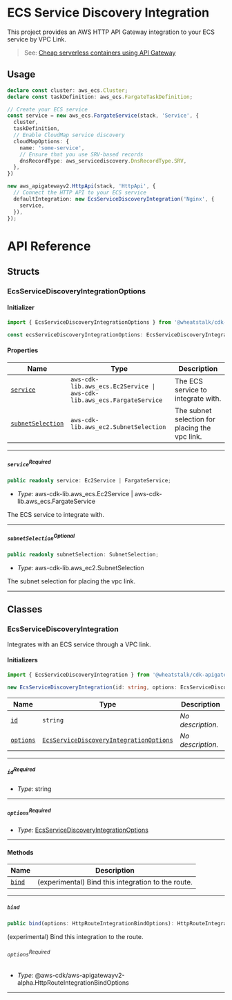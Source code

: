 # ECS Service Discovery Integration

This project provides an AWS HTTP API Gateway integration to your ECS service by VPC Link.

> See: [Cheap serverless containers using API Gateway][aidan]

[aidan]: https://awsteele.com/blog/2022/10/15/cheap-serverless-containers-using-api-gateway.html

## Usage

```ts
declare const cluster: aws_ecs.Cluster;
declare const taskDefinition: aws_ecs.FargateTaskDefinition;

// Create your ECS service
const service = new aws_ecs.FargateService(stack, 'Service', {
  cluster,
  taskDefinition,
  // Enable CloudMap service discovery
  cloudMapOptions: {
    name: 'some-service',
    // Ensure that you use SRV-based records
    dnsRecordType: aws_servicediscovery.DnsRecordType.SRV,
  },
})

new aws_apigatewayv2.HttpApi(stack, 'HttpApi', {
  // Connect the HTTP API to your ECS service
  defaultIntegration: new EcsServiceDiscoveryIntegration('Nginx', {
    service,
  }),
});
```
# API Reference <a name="API Reference" id="api-reference"></a>


## Structs <a name="Structs" id="Structs"></a>

### EcsServiceDiscoveryIntegrationOptions <a name="EcsServiceDiscoveryIntegrationOptions" id="@wheatstalk/cdk-apigatewayv2-ecs.EcsServiceDiscoveryIntegrationOptions"></a>

#### Initializer <a name="Initializer" id="@wheatstalk/cdk-apigatewayv2-ecs.EcsServiceDiscoveryIntegrationOptions.Initializer"></a>

```typescript
import { EcsServiceDiscoveryIntegrationOptions } from '@wheatstalk/cdk-apigatewayv2-ecs'

const ecsServiceDiscoveryIntegrationOptions: EcsServiceDiscoveryIntegrationOptions = { ... }
```

#### Properties <a name="Properties" id="Properties"></a>

| **Name** | **Type** | **Description** |
| --- | --- | --- |
| <code><a href="#@wheatstalk/cdk-apigatewayv2-ecs.EcsServiceDiscoveryIntegrationOptions.property.service">service</a></code> | <code>aws-cdk-lib.aws_ecs.Ec2Service \| aws-cdk-lib.aws_ecs.FargateService</code> | The ECS service to integrate with. |
| <code><a href="#@wheatstalk/cdk-apigatewayv2-ecs.EcsServiceDiscoveryIntegrationOptions.property.subnetSelection">subnetSelection</a></code> | <code>aws-cdk-lib.aws_ec2.SubnetSelection</code> | The subnet selection for placing the vpc link. |

---

##### `service`<sup>Required</sup> <a name="service" id="@wheatstalk/cdk-apigatewayv2-ecs.EcsServiceDiscoveryIntegrationOptions.property.service"></a>

```typescript
public readonly service: Ec2Service | FargateService;
```

- *Type:* aws-cdk-lib.aws_ecs.Ec2Service | aws-cdk-lib.aws_ecs.FargateService

The ECS service to integrate with.

---

##### `subnetSelection`<sup>Optional</sup> <a name="subnetSelection" id="@wheatstalk/cdk-apigatewayv2-ecs.EcsServiceDiscoveryIntegrationOptions.property.subnetSelection"></a>

```typescript
public readonly subnetSelection: SubnetSelection;
```

- *Type:* aws-cdk-lib.aws_ec2.SubnetSelection

The subnet selection for placing the vpc link.

---

## Classes <a name="Classes" id="Classes"></a>

### EcsServiceDiscoveryIntegration <a name="EcsServiceDiscoveryIntegration" id="@wheatstalk/cdk-apigatewayv2-ecs.EcsServiceDiscoveryIntegration"></a>

Integrates with an ECS service through a VPC link.

#### Initializers <a name="Initializers" id="@wheatstalk/cdk-apigatewayv2-ecs.EcsServiceDiscoveryIntegration.Initializer"></a>

```typescript
import { EcsServiceDiscoveryIntegration } from '@wheatstalk/cdk-apigatewayv2-ecs'

new EcsServiceDiscoveryIntegration(id: string, options: EcsServiceDiscoveryIntegrationOptions)
```

| **Name** | **Type** | **Description** |
| --- | --- | --- |
| <code><a href="#@wheatstalk/cdk-apigatewayv2-ecs.EcsServiceDiscoveryIntegration.Initializer.parameter.id">id</a></code> | <code>string</code> | *No description.* |
| <code><a href="#@wheatstalk/cdk-apigatewayv2-ecs.EcsServiceDiscoveryIntegration.Initializer.parameter.options">options</a></code> | <code><a href="#@wheatstalk/cdk-apigatewayv2-ecs.EcsServiceDiscoveryIntegrationOptions">EcsServiceDiscoveryIntegrationOptions</a></code> | *No description.* |

---

##### `id`<sup>Required</sup> <a name="id" id="@wheatstalk/cdk-apigatewayv2-ecs.EcsServiceDiscoveryIntegration.Initializer.parameter.id"></a>

- *Type:* string

---

##### `options`<sup>Required</sup> <a name="options" id="@wheatstalk/cdk-apigatewayv2-ecs.EcsServiceDiscoveryIntegration.Initializer.parameter.options"></a>

- *Type:* <a href="#@wheatstalk/cdk-apigatewayv2-ecs.EcsServiceDiscoveryIntegrationOptions">EcsServiceDiscoveryIntegrationOptions</a>

---

#### Methods <a name="Methods" id="Methods"></a>

| **Name** | **Description** |
| --- | --- |
| <code><a href="#@wheatstalk/cdk-apigatewayv2-ecs.EcsServiceDiscoveryIntegration.bind">bind</a></code> | (experimental) Bind this integration to the route. |

---

##### `bind` <a name="bind" id="@wheatstalk/cdk-apigatewayv2-ecs.EcsServiceDiscoveryIntegration.bind"></a>

```typescript
public bind(options: HttpRouteIntegrationBindOptions): HttpRouteIntegrationConfig
```

(experimental) Bind this integration to the route.

###### `options`<sup>Required</sup> <a name="options" id="@wheatstalk/cdk-apigatewayv2-ecs.EcsServiceDiscoveryIntegration.bind.parameter.options"></a>

- *Type:* @aws-cdk/aws-apigatewayv2-alpha.HttpRouteIntegrationBindOptions

---





